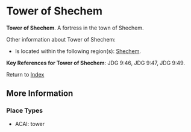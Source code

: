 # Tower of Shechem
**Tower of Shechem**. 
A fortress in the town of Shechem. 




Other information about Tower of Shechem:


* Is located within the following region(s): 
[Shechem](Shechem.md). 




**Key References for Tower of Shechem**: 
JDG 9:46, JDG 9:47, JDG 9:49. 






Return to [Index](00-Index.md)

## More Information

### Place Types

* ACAI: tower




